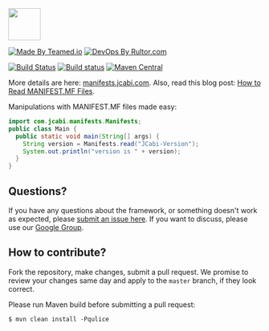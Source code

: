 <img src="http://img.jcabi.com/logo-square.png" width="64px" height="64px" />

[![Made By Teamed.io](http://img.teamed.io/btn.svg)](http://www.teamed.io)
[![DevOps By Rultor.com](http://www.rultor.com/b/jcabi/jcabi-manifests)](http://www.rultor.com/p/jcabi/jcabi-manifests)

[![Build Status](https://travis-ci.org/jcabi/jcabi-manifests.svg?branch=master)](https://travis-ci.org/jcabi/jcabi-manifests)
[![Build status](https://ci.appveyor.com/api/projects/status/p49ene126ubcl6va/branch/master?svg=true)](https://ci.appveyor.com/project/yegor256/jcabi-manifests/branch/master)
[![Maven Central](https://maven-badges.herokuapp.com/maven-central/com.jcabi/jcabi-manifests/badge.svg)](https://maven-badges.herokuapp.com/maven-central/com.jcabi/jcabi-manifests)

More details are here: [manifests.jcabi.com](http://manifests.jcabi.com/index.html).
Also, read this blog post: [How to Read MANIFEST.MF Files](http://www.yegor256.com/2014/07/03/how-to-read-manifest-mf.html).

Manipulations with MANIFEST.MF files made easy:

```java
import com.jcabi.manifests.Manifests;
public class Main {
  public static void main(String[] args) {
    String version = Manifests.read("JCabi-Version");
    System.out.println("version is " + version);
  }
}
```

## Questions?

If you have any questions about the framework, or something doesn't work as expected,
please [submit an issue here](https://github.com/jcabi/jcabi-manifests/issues/new).
If you want to discuss, please use our [Google Group](https://groups.google.com/forum/#!forum/jcabi).

## How to contribute?

Fork the repository, make changes, submit a pull request.
We promise to review your changes same day and apply to
the `master` branch, if they look correct.

Please run Maven build before submitting a pull request:

```
$ mvn clean install -Pqulice
```
